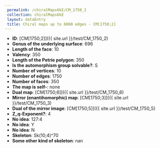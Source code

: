```yaml
--- 
 permalink: /chiralMaps6kE/CM_1750_2 
 collection: chiralMaps6kE
 layout: dataEntry
 title: Chiral maps up to 6000 edges - CM[1750;2]
---
```


- **ID**: [CM[1750;2]]({{ site.url }}/test/CM_1750_2)
- **Genus of the underlying surface**: 696
- **Length of the face**: 10
- **Valency**: 350
- **Length of the Petrie polygon**: 350
- **Is the automorphism group solvable?**: S
- **Number of vertices**: 10
- **Number of edges**: 1750
- **Number of faces**: 350
- **The map is self-**: none
- **Dual map**: [CM[1750;6]]({{ site.url }}/test/CM_1750_6)
- **Mirror (enantihomorphic) map**: [CM[1750;3]]({{ site.url }}/test/CM_1750_3)
- **Dual of the mirror image**: [CM[1750;5]]({{ site.url }}/test/CM_1750_5)
- **Z_q-Exponent?**: 4
- **No idea**:  127:4
- **No idea**: Y
- **No idea**: N
- **Skeleton**: Sk(10;4)^70
- **Some other kind of skeleton**: nan
